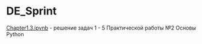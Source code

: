 # DE_Sprint

[Chapter1.3.ipynb](Chapter1.3.ipynb) - решение задач 1 - 5 Практической работы №2 Основы Python
